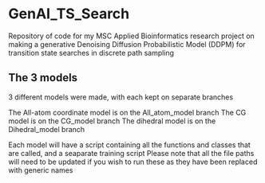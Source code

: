 # GenAI_TS_Search
Repository of code for my MSC Applied Bioinformatics research project on making a generative Denoising Diffusion Probabilistic Model (DDPM) for transition state searches in discrete path sampling

## The 3 models
3 different models were made, with each kept on separate branches

The All-atom coordinate model is on the All_atom_model branch
The CG model is on the CG_model branch
The dihedral model is on the Dihedral_model branch

Each model will have a script containing all the functions and classes that are called, and a seaparate training script
Please note that all the file paths will need to be updated if you wish to run these as they have been replaced with generic names
